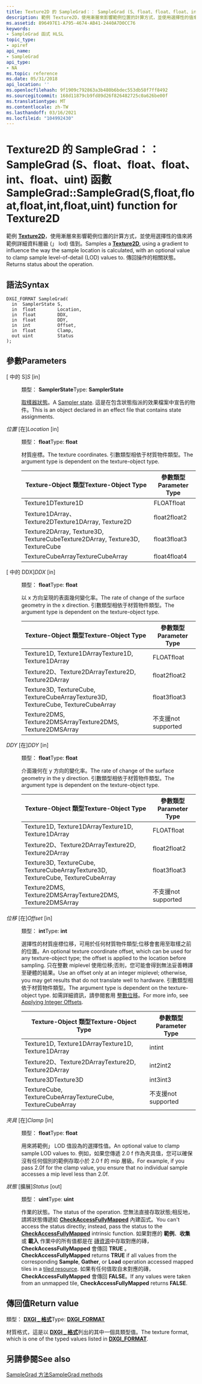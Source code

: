 ```yaml
---
title: Texture2D 的 SampleGrad：： SampleGrad (S、float、float、float、int、float、uint) 函數
description: 範例 Texture2D，使用漸層來影響範例位置的計算方式，並使用選擇性的值來將範例詳細資料層級 (」 LOD) 值到。
ms.assetid: 896497E1-A795-4674-AB41-2440A7D0CC76
keywords:
- SampleGrad 函式 HLSL
topic_type:
- apiref
api_name:
- SampleGrad
api_type:
- NA
ms.topic: reference
ms.date: 05/31/2018
api_location: ''
ms.openlocfilehash: 9f1909c792863a3b480b6bdec553db58f7ff8492
ms.sourcegitcommit: 168d11879cb9fd89d26f826482725c0a626be00f
ms.translationtype: MT
ms.contentlocale: zh-TW
ms.lasthandoff: 03/16/2021
ms.locfileid: "104992430"
---
```

# <a name="samplegradsamplegradsfloatfloatfloatintfloatuint-function-for-texture2d"></a><span data-ttu-id="b23cd-104">Texture2D 的 SampleGrad：： SampleGrad (S、float、float、float、int、float、uint) 函數</span><span class="sxs-lookup"><span data-stu-id="b23cd-104">SampleGrad::SampleGrad(S,float,float,float,int,float,uint) function for Texture2D</span></span>

<span data-ttu-id="b23cd-105">範例 [**Texture2D**](sm5-object-texture2d.md)，使用漸層來影響範例位置的計算方式，並使用選擇性的值來將範例詳細資料層級 (」 lod) 值到。</span><span class="sxs-lookup"><span data-stu-id="b23cd-105">Samples a [**Texture2D**](sm5-object-texture2d.md), using a gradient to influence the way the sample location is calculated, with an optional value to clamp sample level-of-detail (LOD) values to.</span></span> <span data-ttu-id="b23cd-106">傳回操作的相關狀態。</span><span class="sxs-lookup"><span data-stu-id="b23cd-106">Returns status about the operation.</span></span>

## <a name="syntax"></a><span data-ttu-id="b23cd-107">語法</span><span class="sxs-lookup"><span data-stu-id="b23cd-107">Syntax</span></span>


``` syntax
DXGI_FORMAT SampleGrad(
  in  SamplerState S,
  in  float        Location,
  in  float        DDX,
  in  float        DDY,
  in  int          Offset,
  in  float        Clamp,
  out uint         Status
);
```



## <a name="parameters"></a><span data-ttu-id="b23cd-108">參數</span><span class="sxs-lookup"><span data-stu-id="b23cd-108">Parameters</span></span>

<dl> <dt>

<span data-ttu-id="b23cd-109"> \[ 中的 S\]</span><span class="sxs-lookup"><span data-stu-id="b23cd-109">*S* \[in\]</span></span>
</dt> <dd>

<span data-ttu-id="b23cd-110">類型： **SamplerState**</span><span class="sxs-lookup"><span data-stu-id="b23cd-110">Type: **SamplerState**</span></span>

<span data-ttu-id="b23cd-111">[取樣器狀態](dx-graphics-hlsl-sampler.md)。</span><span class="sxs-lookup"><span data-stu-id="b23cd-111">A [Sampler state](dx-graphics-hlsl-sampler.md).</span></span> <span data-ttu-id="b23cd-112">這是在包含狀態指派的效果檔案中宣告的物件。</span><span class="sxs-lookup"><span data-stu-id="b23cd-112">This is an object declared in an effect file that contains state assignments.</span></span>

</dd> <dt>

<span data-ttu-id="b23cd-113">*位置* \[在\]</span><span class="sxs-lookup"><span data-stu-id="b23cd-113">*Location* \[in\]</span></span>
</dt> <dd>

<span data-ttu-id="b23cd-114">類型： **float**</span><span class="sxs-lookup"><span data-stu-id="b23cd-114">Type: **float**</span></span>

<span data-ttu-id="b23cd-115">材質座標。</span><span class="sxs-lookup"><span data-stu-id="b23cd-115">The texture coordinates.</span></span> <span data-ttu-id="b23cd-116">引數類型相依于材質物件類型。</span><span class="sxs-lookup"><span data-stu-id="b23cd-116">The argument type is dependent on the texture-object type.</span></span>



| <span data-ttu-id="b23cd-117">Texture-Object 類型</span><span class="sxs-lookup"><span data-stu-id="b23cd-117">Texture-Object Type</span></span>                    | <span data-ttu-id="b23cd-118">參數類型</span><span class="sxs-lookup"><span data-stu-id="b23cd-118">Parameter Type</span></span> |
|----------------------------------------|----------------|
| <span data-ttu-id="b23cd-119">Texture1D</span><span class="sxs-lookup"><span data-stu-id="b23cd-119">Texture1D</span></span>                              | <span data-ttu-id="b23cd-120">FLOAT</span><span class="sxs-lookup"><span data-stu-id="b23cd-120">float</span></span>          |
| <span data-ttu-id="b23cd-121">Texture1DArray、Texture2D</span><span class="sxs-lookup"><span data-stu-id="b23cd-121">Texture1DArray, Texture2D</span></span>              | <span data-ttu-id="b23cd-122">float2</span><span class="sxs-lookup"><span data-stu-id="b23cd-122">float2</span></span>         |
| <span data-ttu-id="b23cd-123">Texture2DArray, Texture3D, TextureCube</span><span class="sxs-lookup"><span data-stu-id="b23cd-123">Texture2DArray, Texture3D, TextureCube</span></span> | <span data-ttu-id="b23cd-124">float3</span><span class="sxs-lookup"><span data-stu-id="b23cd-124">float3</span></span>         |
| <span data-ttu-id="b23cd-125">TextureCubeArray</span><span class="sxs-lookup"><span data-stu-id="b23cd-125">TextureCubeArray</span></span>                       | <span data-ttu-id="b23cd-126">float4</span><span class="sxs-lookup"><span data-stu-id="b23cd-126">float4</span></span>         |



 

</dd> <dt>

<span data-ttu-id="b23cd-127"> \[ 中的 DDX\]</span><span class="sxs-lookup"><span data-stu-id="b23cd-127">*DDX* \[in\]</span></span>
</dt> <dd>

<span data-ttu-id="b23cd-128">類型： **float**</span><span class="sxs-lookup"><span data-stu-id="b23cd-128">Type: **float**</span></span>

<span data-ttu-id="b23cd-129">以 x 方向呈現的表面幾何變化率。</span><span class="sxs-lookup"><span data-stu-id="b23cd-129">The rate of change of the surface geometry in the x direction.</span></span> <span data-ttu-id="b23cd-130">引數類型相依于材質物件類型。</span><span class="sxs-lookup"><span data-stu-id="b23cd-130">The argument type is dependent on the texture-object type.</span></span>



| <span data-ttu-id="b23cd-131">Texture-Object 類型</span><span class="sxs-lookup"><span data-stu-id="b23cd-131">Texture-Object Type</span></span>                      | <span data-ttu-id="b23cd-132">參數類型</span><span class="sxs-lookup"><span data-stu-id="b23cd-132">Parameter Type</span></span> |
|------------------------------------------|----------------|
| <span data-ttu-id="b23cd-133">Texture1D, Texture1DArray</span><span class="sxs-lookup"><span data-stu-id="b23cd-133">Texture1D, Texture1DArray</span></span>                | <span data-ttu-id="b23cd-134">FLOAT</span><span class="sxs-lookup"><span data-stu-id="b23cd-134">float</span></span>          |
| <span data-ttu-id="b23cd-135">Texture2D、Texture2DArray</span><span class="sxs-lookup"><span data-stu-id="b23cd-135">Texture2D, Texture2DArray</span></span>                | <span data-ttu-id="b23cd-136">float2</span><span class="sxs-lookup"><span data-stu-id="b23cd-136">float2</span></span>         |
| <span data-ttu-id="b23cd-137">Texture3D, TextureCube, TextureCubeArray</span><span class="sxs-lookup"><span data-stu-id="b23cd-137">Texture3D, TextureCube, TextureCubeArray</span></span> | <span data-ttu-id="b23cd-138">float3</span><span class="sxs-lookup"><span data-stu-id="b23cd-138">float3</span></span>         |
| <span data-ttu-id="b23cd-139">Texture2DMS, Texture2DMSArray</span><span class="sxs-lookup"><span data-stu-id="b23cd-139">Texture2DMS, Texture2DMSArray</span></span>            | <span data-ttu-id="b23cd-140">不支援</span><span class="sxs-lookup"><span data-stu-id="b23cd-140">not supported</span></span>  |



 

</dd> <dt>

<span data-ttu-id="b23cd-141">*DDY* \[在\]</span><span class="sxs-lookup"><span data-stu-id="b23cd-141">*DDY* \[in\]</span></span>
</dt> <dd>

<span data-ttu-id="b23cd-142">類型： **float**</span><span class="sxs-lookup"><span data-stu-id="b23cd-142">Type: **float**</span></span>

<span data-ttu-id="b23cd-143">介面幾何在 y 方向的變化率。</span><span class="sxs-lookup"><span data-stu-id="b23cd-143">The rate of change of the surface geometry in the y direction.</span></span> <span data-ttu-id="b23cd-144">引數類型相依于材質物件類型。</span><span class="sxs-lookup"><span data-stu-id="b23cd-144">The argument type is dependent on the texture-object type.</span></span>



| <span data-ttu-id="b23cd-145">Texture-Object 類型</span><span class="sxs-lookup"><span data-stu-id="b23cd-145">Texture-Object Type</span></span>                      | <span data-ttu-id="b23cd-146">參數類型</span><span class="sxs-lookup"><span data-stu-id="b23cd-146">Parameter Type</span></span> |
|------------------------------------------|----------------|
| <span data-ttu-id="b23cd-147">Texture1D, Texture1DArray</span><span class="sxs-lookup"><span data-stu-id="b23cd-147">Texture1D, Texture1DArray</span></span>                | <span data-ttu-id="b23cd-148">FLOAT</span><span class="sxs-lookup"><span data-stu-id="b23cd-148">float</span></span>          |
| <span data-ttu-id="b23cd-149">Texture2D、Texture2DArray</span><span class="sxs-lookup"><span data-stu-id="b23cd-149">Texture2D, Texture2DArray</span></span>                | <span data-ttu-id="b23cd-150">float2</span><span class="sxs-lookup"><span data-stu-id="b23cd-150">float2</span></span>         |
| <span data-ttu-id="b23cd-151">Texture3D, TextureCube, TextureCubeArray</span><span class="sxs-lookup"><span data-stu-id="b23cd-151">Texture3D, TextureCube, TextureCubeArray</span></span> | <span data-ttu-id="b23cd-152">float3</span><span class="sxs-lookup"><span data-stu-id="b23cd-152">float3</span></span>         |
| <span data-ttu-id="b23cd-153">Texture2DMS, Texture2DMSArray</span><span class="sxs-lookup"><span data-stu-id="b23cd-153">Texture2DMS, Texture2DMSArray</span></span>            | <span data-ttu-id="b23cd-154">不支援</span><span class="sxs-lookup"><span data-stu-id="b23cd-154">not supported</span></span>  |



 

</dd> <dt>

<span data-ttu-id="b23cd-155">*位移* \[在\]</span><span class="sxs-lookup"><span data-stu-id="b23cd-155">*Offset* \[in\]</span></span>
</dt> <dd>

<span data-ttu-id="b23cd-156">類型： **int**</span><span class="sxs-lookup"><span data-stu-id="b23cd-156">Type: **int**</span></span>

<span data-ttu-id="b23cd-157">選擇性的材質座標位移，可用於任何材質物件類型;位移會套用至取樣之前的位置。</span><span class="sxs-lookup"><span data-stu-id="b23cd-157">An optional texture coordinate offset, which can be used for any texture-object type; the offset is applied to the location before sampling.</span></span> <span data-ttu-id="b23cd-158">只在整數 miplevel 使用位移;否則，您可能會得到無法妥善轉譯至硬體的結果。</span><span class="sxs-lookup"><span data-stu-id="b23cd-158">Use an offset only at an integer miplevel; otherwise, you may get results that do not translate well to hardware.</span></span> <span data-ttu-id="b23cd-159">引數類型相依于材質物件類型。</span><span class="sxs-lookup"><span data-stu-id="b23cd-159">The argument type is dependent on the texture-object type.</span></span> <span data-ttu-id="b23cd-160">如需詳細資訊，請參閱套用 [整數位移](dx-graphics-hlsl-to-sample.md)。</span><span class="sxs-lookup"><span data-stu-id="b23cd-160">For more info, see [Applying Integer Offsets](dx-graphics-hlsl-to-sample.md).</span></span>



| <span data-ttu-id="b23cd-161">Texture-Object 類型</span><span class="sxs-lookup"><span data-stu-id="b23cd-161">Texture-Object Type</span></span>           | <span data-ttu-id="b23cd-162">參數類型</span><span class="sxs-lookup"><span data-stu-id="b23cd-162">Parameter Type</span></span> |
|-------------------------------|----------------|
| <span data-ttu-id="b23cd-163">Texture1D, Texture1DArray</span><span class="sxs-lookup"><span data-stu-id="b23cd-163">Texture1D, Texture1DArray</span></span>     | <span data-ttu-id="b23cd-164">int</span><span class="sxs-lookup"><span data-stu-id="b23cd-164">int</span></span>            |
| <span data-ttu-id="b23cd-165">Texture2D、Texture2DArray</span><span class="sxs-lookup"><span data-stu-id="b23cd-165">Texture2D, Texture2DArray</span></span>     | <span data-ttu-id="b23cd-166">int2</span><span class="sxs-lookup"><span data-stu-id="b23cd-166">int2</span></span>           |
| <span data-ttu-id="b23cd-167">Texture3D</span><span class="sxs-lookup"><span data-stu-id="b23cd-167">Texture3D</span></span>                     | <span data-ttu-id="b23cd-168">int3</span><span class="sxs-lookup"><span data-stu-id="b23cd-168">int3</span></span>           |
| <span data-ttu-id="b23cd-169">TextureCube, TextureCubeArray</span><span class="sxs-lookup"><span data-stu-id="b23cd-169">TextureCube, TextureCubeArray</span></span> | <span data-ttu-id="b23cd-170">不支援</span><span class="sxs-lookup"><span data-stu-id="b23cd-170">not supported</span></span>  |



 

</dd> <dt>

<span data-ttu-id="b23cd-171">*夾具* \[在\]</span><span class="sxs-lookup"><span data-stu-id="b23cd-171">*Clamp* \[in\]</span></span>
</dt> <dd>

<span data-ttu-id="b23cd-172">類型： **float**</span><span class="sxs-lookup"><span data-stu-id="b23cd-172">Type: **float**</span></span>

<span data-ttu-id="b23cd-173">用來將範例」 LOD 值設為的選擇性值。</span><span class="sxs-lookup"><span data-stu-id="b23cd-173">An optional value to clamp sample LOD values to.</span></span> <span data-ttu-id="b23cd-174">例如，如果您傳遞 2.0 f 作為夾具值，您可以確保沒有任何個別的範例存取小於 2.0 f 的 mip 層級。</span><span class="sxs-lookup"><span data-stu-id="b23cd-174">For example, if you pass 2.0f for the clamp value, you ensure that no individual sample accesses a mip level less than 2.0f.</span></span>

</dd> <dt>

<span data-ttu-id="b23cd-175">*狀態* \[擴展\]</span><span class="sxs-lookup"><span data-stu-id="b23cd-175">*Status* \[out\]</span></span>
</dt> <dd>

<span data-ttu-id="b23cd-176">類型： **uint**</span><span class="sxs-lookup"><span data-stu-id="b23cd-176">Type: **uint**</span></span>

<span data-ttu-id="b23cd-177">作業的狀態。</span><span class="sxs-lookup"><span data-stu-id="b23cd-177">The status of the operation.</span></span> <span data-ttu-id="b23cd-178">您無法直接存取狀態;相反地，請將狀態傳遞給 [**CheckAccessFullyMapped**](checkaccessfullymapped.md) 內建函式。</span><span class="sxs-lookup"><span data-stu-id="b23cd-178">You can't access the status directly; instead, pass the status to the [**CheckAccessFullyMapped**](checkaccessfullymapped.md) intrinsic function.</span></span> <span data-ttu-id="b23cd-179">如果對應的 **範例**、**收集** 或 **載入** 作業中的所有值都是在 [磚資源](/windows/desktop/direct3d11/direct3d-11-2-features)中存取對應的磚， **CheckAccessFullyMapped** 會傳回 **TRUE** 。</span><span class="sxs-lookup"><span data-stu-id="b23cd-179">**CheckAccessFullyMapped** returns **TRUE** if all values from the corresponding **Sample**, **Gather**, or **Load** operation accessed mapped tiles in a [tiled resource](/windows/desktop/direct3d11/direct3d-11-2-features).</span></span> <span data-ttu-id="b23cd-180">如果有任何值取自未對應的磚， **CheckAccessFullyMapped** 會傳回 **FALSE**。</span><span class="sxs-lookup"><span data-stu-id="b23cd-180">If any values were taken from an unmapped tile, **CheckAccessFullyMapped** returns **FALSE**.</span></span>

</dd> </dl>

## <a name="return-value"></a><span data-ttu-id="b23cd-181">傳回值</span><span class="sxs-lookup"><span data-stu-id="b23cd-181">Return value</span></span>

<span data-ttu-id="b23cd-182">類型： **[ **DXGI \_ 格式**](/windows/desktop/api/dxgiformat/ne-dxgiformat-dxgi_format)**</span><span class="sxs-lookup"><span data-stu-id="b23cd-182">Type: **[**DXGI\_FORMAT**](/windows/desktop/api/dxgiformat/ne-dxgiformat-dxgi_format)**</span></span>

<span data-ttu-id="b23cd-183">材質格式，這是以 [**DXGI \_ 格式**](/windows/desktop/api/dxgiformat/ne-dxgiformat-dxgi_format)列出的其中一個具類型值。</span><span class="sxs-lookup"><span data-stu-id="b23cd-183">The texture format, which is one of the typed values listed in [**DXGI\_FORMAT**](/windows/desktop/api/dxgiformat/ne-dxgiformat-dxgi_format).</span></span>

## <a name="see-also"></a><span data-ttu-id="b23cd-184">另請參閱</span><span class="sxs-lookup"><span data-stu-id="b23cd-184">See also</span></span>

<dl> <dt>

[<span data-ttu-id="b23cd-185">SampleGrad 方法</span><span class="sxs-lookup"><span data-stu-id="b23cd-185">SampleGrad methods</span></span>](texture2d-samplegrad.md)
</dt> </dl>

 

 
